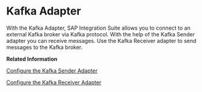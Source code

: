 <!-- loio3e7b9952d37c4f208f73d29366a2bc61 -->

# Kafka Adapter

With the Kafka Adapter, SAP Integration Suite allows you to connect to an external Kafka broker via Kafka protocol. With the help of the Kafka Sender adapter you can receive messages. Use the Kafka Receiver adapter to send messages to the Kafka broker.

**Related Information**  


[Configure the Kafka Sender Adapter](configure-the-kafka-sender-adapter-0d849e5.md "You use the Kafka Sender adapter to connect to an external Kafka broker via Kafka protocol and to fetch messages.")

[Configure the Kafka Receiver Adapter](configure-the-kafka-receiver-adapter-fc6ee1f.md "You use the Kafka Receiver adapter to connect to an external Kafka broker via Kafka protocol.")

